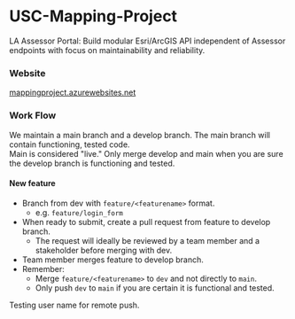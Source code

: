 # USC-Mapping-Project
LA Assessor Portal: Build modular Esri/ArcGIS API independent of Assessor endpoints with focus on maintainability and reliability.

### Website
[mappingproject.azurewebsites.net](https://mappingproject.azurewebsites.net/)

### Work Flow
We maintain a main branch and a develop branch. The main branch will contain functioning, tested code.  
Main is considered "live." Only merge develop and main when you are sure the develop branch is functioning and tested.

#### New feature
* Branch from dev with `feature/<featurename>` format.
  * e.g. `feature/login_form`
* When ready to submit, create a pull request from feature to develop branch.
  * The request will ideally be reviewed by a team member and a stakeholder before merging with dev.
* Team member merges feature to develop branch.
* Remember:
  * Merge `feature/<featurename>` to `dev` and not directly to `main`.
  * Only push `dev` to `main` if you are certain it is functional and tested.

Testing user name for remote push.